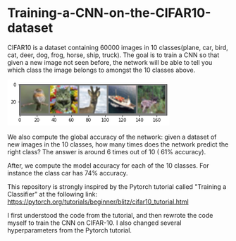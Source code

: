 # Training-a-CNN-on-the-CIFAR10-dataset

CIFAR10 is a dataset containing 60000 images in 10 classes(plane, car, bird, cat, deer, dog, frog, horse, ship, truck).
The goal is to train a CNN so that given a new image not seen before, the network will be able to tell you which class 
the image belongs to amongst the 10 classes above.

![Images from CIFAR10](https://github.com/SohrabSamimi/Training-a-CNN-on-the-CIFAR10-dataset/blob/main/cifar10.png)

We also compute the global accuracy of the network: given a dataset of new images in the 10 classes, how many times does
the network predict the right class? The answer is around 6 times out of 10 ( 61% accuracy).

After, we compute the model accuracy for each of the 10 classes. For instance the class car has 74% accuracy.


This repository is strongly inspired by the Pytorch tutorial called "Training a Classifier" at the following link:
https://pytorch.org/tutorials/beginner/blitz/cifar10_tutorial.html
           
I first understood the code from the tutorial, and then rewrote the code myself to train the CNN on CIFAR-10.
I also changed several hyperparameters from the Pytorch tutorial.

